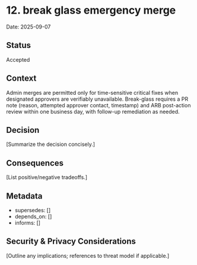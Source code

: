 # 12. break glass emergency merge

Date: 2025-09-07

## Status
Accepted

## Context
Admin merges are permitted only for time-sensitive critical fixes when designated approvers are verifiably unavailable. Break-glass requires a PR note (reason, attempted approver contact, timestamp) and ARB post-action review within one business day, with follow-up remediation as needed.

## Decision
[Summarize the decision concisely.]

## Consequences
[List positive/negative tradeoffs.]

## Metadata
- supersedes: []
- depends_on: []
- informs: []

## Security & Privacy Considerations
[Outline any implications; references to threat model if applicable.]
